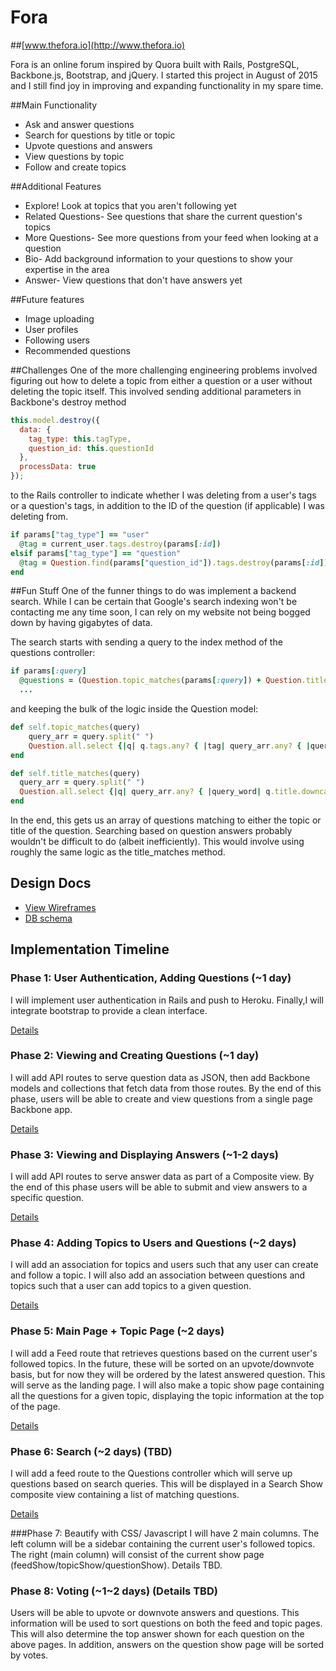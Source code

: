 # Fora

##[www.thefora.io](http://www.thefora.io)


Fora is an online forum inspired by Quora built with Rails, PostgreSQL, Backbone.js, Bootstrap,
and jQuery. I started this project in August of 2015 and I still find joy in improving and expanding functionality
in my spare time.

##Main Functionality
- Ask and answer questions
- Search for questions by title or topic
- Upvote questions and answers
- View questions by topic
- Follow and create topics

##Additional Features
- Explore! Look at topics that you aren't following yet
- Related Questions- See questions that share the current question's topics
- More Questions- See more questions from your feed when looking at a question
- Bio- Add background information to your questions to show your expertise in the area
- Answer- View questions that don't have answers yet

##Future features
- Image uploading
- User profiles
- Following users
- Recommended questions

##Challenges
One of the more challenging engineering problems involved figuring out how to delete a topic from either a question or a user without deleting the topic itself. This involved sending additional parameters in Backbone's destroy method
```javascript
this.model.destroy({
  data: {
    tag_type: this.tagType,
    question_id: this.questionId
  },
  processData: true
});
```
to the Rails controller to indicate whether I was deleting from a user's tags or a question's tags, in addition to the ID of the question (if applicable) I was deleting from.
```ruby
if params["tag_type"] == "user"
  @tag = current_user.tags.destroy(params[:id])
elsif params["tag_type"] == "question"
  @tag = Question.find(params["question_id"]).tags.destroy(params[:id])
end
```
##Fun Stuff
One of the funner things to do was implement a backend search. While I can be certain that Google's search indexing won't be contacting me any time soon, I can rely on my website not being bogged down by having gigabytes of data.

The search starts with sending a query to the index method of the questions controller:
```ruby
if params[:query]
  @questions = (Question.topic_matches(params[:query]) + Question.title_matches(params[:query])).uniq.sort{|a,b| b.votes.count <=> a.votes.count}
  ...
```

and keeping the bulk of the logic inside the Question model:

```ruby
def self.topic_matches(query)
    query_arr = query.split(" ")
    Question.all.select {|q| q.tags.any? { |tag| query_arr.any? { |query_word| tag.title.downcase.include?(query_word.downcase)}}}
end

def self.title_matches(query)
  query_arr = query.split(" ")
  Question.all.select {|q| query_arr.any? { |query_word| q.title.downcase.include?(query_word.downcase)}}
end
```

In the end, this gets us an array of questions matching to either the topic or title of the question. Searching based on question answers probably wouldn't be difficult to do (albeit inefficiently). This would involve using roughly the same logic as the title_matches method.
## Design Docs
* [View Wireframes][views]
* [DB schema][schema]

[views]: ./docs/views.md
[schema]: ./docs/schema.md

## Implementation Timeline

### Phase 1: User Authentication, Adding Questions (~1 day)
I will implement user authentication in Rails and push to Heroku.
Finally,I will integrate bootstrap to provide a clean
interface.

[Details][phase-one]

### Phase 2: Viewing and Creating Questions (~1 day)
I will add API routes to serve question data as JSON, then add Backbone
models and collections that fetch data from those routes. By the end of this
phase, users will be able to create and view questions from a single page
Backbone app.

[Details][phase-two]

### Phase 3: Viewing and Displaying Answers (~1-2 days)
I will add API routes to serve answer data as part of a Composite view. By the
end of this phase users will be able to submit and view answers to a specific
question.

[Details][phase-three]

### Phase 4: Adding Topics to Users and Questions (~2 days)
I will add an association for topics and users such that any user can create and
follow a topic. I will also add an association between questions and topics such
that a user can add topics to a given question.

[Details][phase-four]

### Phase 5: Main Page + Topic Page (~2 days)
I will add a Feed route that retrieves questions based on the current user's
followed topics. In the future, these will be sorted on an upvote/downvote basis,
but for now they will be ordered by the latest answered question. This will serve
as the landing page. I will also make a topic show page containing all the
questions for a given topic, displaying the topic information at the top of the
page.

[Details][phase-five]

### Phase 6: Search (~2 days) (TBD)
I will add a feed route to the Questions controller which will serve up
questions based on search queries. This will be displayed in a Search Show composite view containing a list of matching questions.

[Details][phase-six]

###Phase 7: Beautify with CSS/ Javascript
I will have 2 main columns. The left column will be a sidebar containing the
current user's followed topics. The right (main column) will consist of the
current show page (feedShow/topicShow/questionShow). Details TBD.

### Phase 8: Voting (~1~2 days) (Details TBD)
Users will be able to upvote or downvote answers and questions. This information
will be used to sort questions on both the feed and topic pages. This will also
determine the top answer shown for each question on the above pages. In addition,
answers on the question show page will be sorted by votes.

[phase-one]: ./docs/phases/phase1.md
[phase-two]: ./docs/phases/phase2.md
[phase-three]: ./docs/phases/phase3.md
[phase-four]: ./docs/phases/phase4.md
[phase-five]: ./docs/phases/phase5.md
[phase-six]: ./docs/phases/phase6.md
